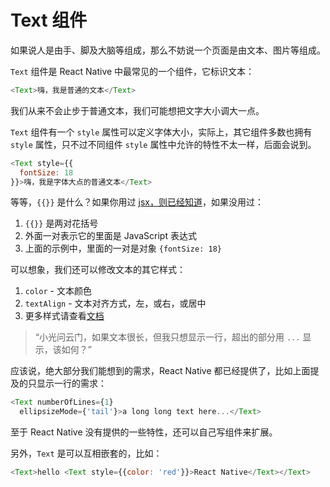 # Text 组件

如果说人是由手、脚及大脑等组成，那么不妨说一个页面是由文本、图片等组成。

`Text` 组件是 React Native 中最常见的一个组件，它标识文本：

```js
<Text>嗨，我是普通的文本</Text>
```
我们从来不会止步于普通文本，我们可能想把文字大小调大一点。

`Text` 组件有一个 `style` 属性可以定义字体大小，实际上，其它组件多数也拥有 `style` 属性，只不过不同组件 `style` 属性中允许的特性不太一样，后面会说到。

```js
<Text style={{
  fontSize: 18
}}>嗨，我是字体大点的普通文本</Text>
```
等等，`{{}}` 是什么？如果你用过 [jsx，则已经知道](https://facebook.github.io/react/docs/jsx-in-depth.html#attribute-expressions)，如果没用过：

1. `{{}}` 是两对花括号
2. 外面一对表示它的里面是 JavaScript 表达式
3. 上面的示例中，里面的一对是对象 `{fontSize: 18}`

可以想象，我们还可以修改文本的其它样式：

1. `color` - 文本颜色
2. `textAlign` - 文本对齐方式，左，或右，或居中
3. 更多样式请查看[文档](https://facebook.github.io/react-native/docs/text.html#style)

> “小光问云门，如果文本很长，但我只想显示一行，超出的部分用 `...` 显示，该如何？”

应该说，绝大部分我们能想到的需求，React Native 都已经提供了，比如上面提及的只显示一行的需求：

```js
<Text numberOfLines={1}
  ellipsizeMode={'tail'}>a long long text here...</Text>
```

至于 React Native 没有提供的一些特性，还可以自己写组件来扩展。

另外，`Text` 是可以互相嵌套的，比如：

```js
<Text>hello <Text style={{color: 'red'}}>React Native</Text></Text>
```

